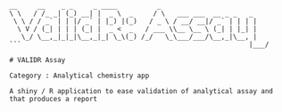 ```
__     __    _ _     _ ____          _                        
\ \   / /_ _| (_) __| |  _ \  _     / \   ___ ___  __ _ _   _ 
 \ \ / / _` | | |/ _` | |_) |(_)   / _ \ / __/ __|/ _` | | | |
  \ V / (_| | | | (_| |  _ <  _   / ___ \\__ \__ \ (_| | |_| |
   \_/ \__,_|_|_|\__,_|_| \_\(_) /_/   \_\___/___/\__,_|\__, |
```                                                         |___/ 
                                                         
# VALIDR Assay

Category : Analytical chemistry app

A shiny / R application to ease validation of analytical assay and that produces a report
